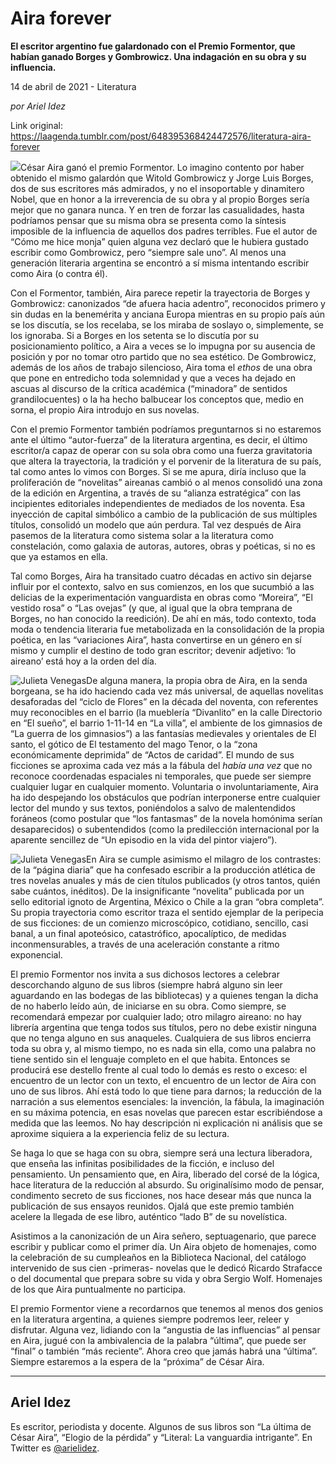 # Aira forever

**El escritor argentino fue galardonado con el Premio Formentor, que habían ganado Borges y Gombrowicz. Una indagación en su obra y su influencia.**

14 de abril de 2021 - Literatura

_por Ariel Idez_

Link original: https://laagenda.tumblr.com/post/648395368424472576/literatura-aira-forever

![](https://64.media.tumblr.com/774ddb4fb115edf84e576e29bb8e6409/916f9c470b7857f1-2e/s500x750/6bbf15681c8b0b8405ec148f99e5d4b2b8121852.jpg)César Aira ganó el premio Formentor. Lo imagino contento por haber obtenido el mismo galardón que Witold Gombrowicz y Jorge Luis Borges, dos de sus escritores más admirados, y no el insoportable y dinamitero Nobel, que en honor a la irreverencia de su obra y al propio Borges sería mejor que no ganara nunca. Y en tren de forzar las casualidades, hasta podríamos pensar que su misma obra se presenta como la síntesis imposible de la influencia de aquellos dos padres terribles. Fue el autor de “Cómo me hice monja” quien alguna vez declaró que le hubiera gustado escribir como Gombrowicz, pero “siempre sale uno”. Al menos una generación literaria argentina se encontró a sí misma intentando escribir como Aira (o contra él).

Con el Formentor, también, Aira parece repetir la trayectoria de Borges y Gombrowicz: canonizados “de afuera hacia adentro”, reconocidos primero y sin dudas en la benemérita y anciana Europa mientras en su propio país aún se los discutía, se los recelaba, se los miraba de soslayo o, simplemente, se los ignoraba. Si a Borges en los setenta se lo discutía por su posicionamiento político, a Aira a veces se lo impugna por su ausencia de posición y por no tomar otro partido que no sea estético. De Gombrowicz, además de los años de trabajo silencioso, Aira toma el *ethos* de una obra que pone en entredicho toda solemnidad y que a veces ha dejado en ascuas al discurso de la crítica académica (“minadora” de sentidos grandilocuentes) o la ha hecho balbucear los conceptos que, medio en sorna, el propio Aira introdujo en sus novelas.

Con el premio Formentor también podríamos preguntarnos si no estaremos ante el último “autor-fuerza” de la literatura argentina, es decir, el último escritor/a capaz de operar con su sola obra como una fuerza gravitatoria que altera la trayectoria, la tradición y el porvenir de la literatura de su país, tal como antes lo vimos con Borges. Si se me apura, diría incluso que la proliferación de “novelitas” aireanas cambió o al menos consolidó una zona de la edición en Argentina, a través de su “alianza estratégica” con las incipientes editoriales independientes de mediados de los noventa. Esa inyección de capital simbólico a cambio de la publicación de sus múltiples títulos, consolidó un modelo que aún perdura. Tal vez después de Aira pasemos de la literatura como sistema solar a la literatura como constelación, como galaxia de autoras, autores, obras y poéticas, si no es que ya estamos en ella.

Tal como Borges, Aira ha transitado cuatro décadas en activo sin dejarse influir por el contexto, salvo en sus comienzos, en los que sucumbió a las delicias de la experimentación vanguardista en obras como “Moreira”, “El vestido rosa” o “Las ovejas” (y que, al igual que la obra temprana de Borges, no han conocido la reedición). De ahí en más, todo contexto, toda moda o tendencia literaria fue metabolizada en la consolidación de la propia poética, en las “variaciones Aira”, hasta convertirse en un género en sí mismo y cumplir el destino de todo gran escritor; devenir adjetivo: ‘lo aireano’ está hoy a la orden del día.

![Julieta Venegas](https://64.media.tumblr.com/6b2e158c6eef69b2e5b4f50a71de94e3/916f9c470b7857f1-28/s250x400/280ff55dc4d3286f5851ed4939c6ac346c90fcfe.jpg)De alguna manera, la propia obra de Aira, en la senda borgeana, se ha ido haciendo cada vez más universal, de aquellas novelitas desaforadas del “ciclo de Flores” en la década del noventa, con referentes muy reconocibles en el barrio (la mueblería “Divanlito” en la calle Directorio en “El sueño”, el barrio 1-11-14 en “La villa”, el ambiente de los gimnasios de “La guerra de los gimnasios”) a las fantasías medievales y orientales de El santo, el gótico de El testamento del mago Tenor, o la “zona económicamente deprimida” de “Actos de caridad”. El mundo de sus ficciones se aproxima cada vez más a la fábula del *había una vez* que no reconoce coordenadas espaciales ni temporales, que puede ser siempre cualquier lugar en cualquier momento. Voluntaria o involuntariamente, Aira ha ido despejando los obstáculos que podrían interponerse entre cualquier lector del mundo y sus textos, poniéndolos a salvo de malentendidos foráneos (como postular que “los fantasmas” de la novela homónima serían desaparecidos) o subentendidos (como la predilección internacional por la aparente sencillez de “Un episodio en la vida del pintor viajero”).

![Julieta Venegas](https://64.media.tumblr.com/8aa91149ab604fb065df3cbeedca3b1c/916f9c470b7857f1-34/s250x400/c21583a7157f1791808bb02193de68214ef9800f.jpg)En Aira se cumple asimismo el milagro de los contrastes: de la “página diaria” que ha confesado escribir a la producción atlética de tres novelas anuales y más de cien títulos publicados (y otros tantos, quién sabe cuántos, inéditos). De la insignificante “novelita” publicada por un sello editorial ignoto de Argentina, México o Chile a la gran “obra completa”. Su propia trayectoria como escritor traza el sentido ejemplar de la peripecia de sus ficciones: de un comienzo microscópico, cotidiano, sencillo, casi banal, a un final apoteósico, catastrófico, apocalíptico, de medidas inconmensurables, a través de una aceleración constante a ritmo exponencial. 

El premio Formentor nos invita a sus dichosos lectores a celebrar descorchando alguno de sus libros (siempre habrá alguno sin leer aguardando en las bodegas de las bibliotecas) y a quienes tengan la dicha de no haberlo leído aún, de iniciarse en su obra. Como siempre, se recomendará empezar por cualquier lado; otro milagro aireano: no hay librería argentina que tenga todos sus títulos, pero no debe existir ninguna que no tenga alguno en sus anaqueles. Cualquiera de sus libros encierra toda su obra y, al mismo tiempo, no es nada sin ella, como una palabra no tiene sentido sin el lenguaje completo en el que habita. Entonces se producirá ese destello frente al cual todo lo demás es resto o exceso: el encuentro de un lector con un texto, el encuentro de un lector de Aira con uno de sus libros. Ahí está todo lo que tiene para darnos; la reducción de la narración a sus elementos esenciales: la invención, la fábula, la imaginación en su máxima potencia, en esas novelas que parecen estar escribiéndose a medida que las leemos. No hay descripción ni explicación ni análisis que se aproxime siquiera a la experiencia feliz de su lectura.

Se haga lo que se haga con su obra, siempre será una lectura liberadora, que enseña las infinitas posibilidades de la ficción, e incluso del pensamiento. Un pensamiento que, en Aira, liberado del corsé de la lógica, hace literatura de la reducción al absurdo. Su originalísimo modo de pensar, condimento secreto de sus ficciones, nos hace desear más que nunca la publicación de sus ensayos reunidos. Ojalá que este premio también acelere la llegada de ese libro, auténtico “lado B” de su novelística. 

Asistimos a la canonización de un Aira señero, septuagenario, que parece escribir y publicar como el primer día. Un Aira objeto de homenajes, como la celebración de su cumpleaños en la Biblioteca Nacional, del catálogo intervenido de sus cien -primeras- novelas que le dedicó Ricardo Strafacce o del documental que prepara sobre su vida y obra Sergio Wolf. Homenajes de los que Aira puntualmente no participa. 

El premio Formentor viene a recordarnos que tenemos al menos dos genios en la literatura argentina, a quienes siempre podremos leer, releer y disfrutar. Alguna vez, lidiando con la “angustia de las influencias” al pensar en Aira, jugué con la ambivalencia de la palabra “última”, que puede ser “final” o también “más reciente”. Ahora creo que jamás habrá una “última”. Siempre estaremos a la espera de la “próxima” de César Aira.



---

Ariel Idez
----------

 Es escritor, periodista y docente. Algunos de sus libros son “La última de César Aira”, “Elogio de la pérdida” y “Literal: La vanguardia intrigante”. En Twitter es [@arielidez](https://twitter.com/arielidez).  


